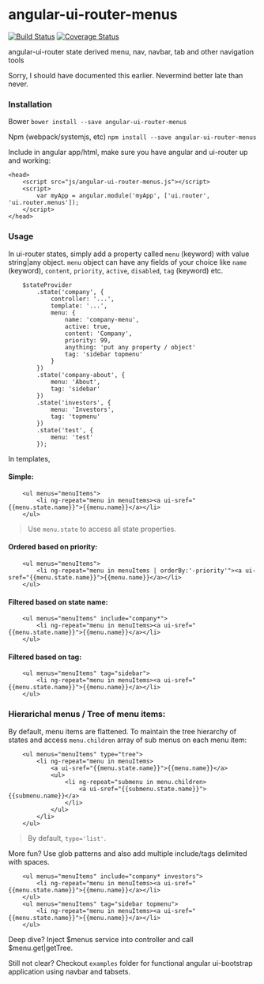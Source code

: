 # angular-ui-router-menus

[![Build Status](https://travis-ci.org/nitintutlani/angular-ui-router-menus.svg)](https://travis-ci.org/nitintutlani/angular-ui-router-menus)
[![Coverage Status](https://coveralls.io/repos/nitintutlani/angular-ui-router-menus/badge.png)](https://coveralls.io/r/nitintutlani/angular-ui-router-menus)

angular-ui-router state derived menu, nav, navbar, tab and other navigation tools

Sorry, I should have documented this earlier. Nevermind better late than never.

### Installation

 Bower
    `bower install --save angular-ui-router-menus`

 Npm (webpack/systemjs, etc)
    `npm install --save angular-ui-router-menus`

Include in angular app/html, make sure you have angular and ui-router up and working:
```
<head>
    <script src="js/angular-ui-router-menus.js"></script>
    <script>
        var myApp = angular.module('myApp', ['ui.router', 'ui.router.menus']);
    </script>
</head>
```

### Usage
In ui-router states, simply add a property called `menu` (keyword) with value string|any object. `menu` object can have any fields of your choice like `name` (keyword), `content`, `priority`, `active`, `disabled`, `tag` (keyword) etc.

```
    $stateProvider
        .state('company', {
            controller: '...',
            template: '...',
            menu: {
                name: 'company-menu',
                active: true,
                content: 'Company',
                priority: 99,
                anything: 'put any property / object'
                tag: 'sidebar topmenu'
            }
        })
        .state('company-about', {
            menu: 'About',
            tag: 'sidebar'
        })
        .state('investors', {
            menu: 'Investors',
            tag: 'topmenu'
        })
        .state('test', {
            menu: 'test'
        });
```

In templates,
#### Simple:
```
    <ul menus="menuItems">
        <li ng-repeat="menu in menuItems><a ui-sref="{{menu.state.name}}">{{menu.name}}</a></li>
    </ul>
```
> Use `menu.state` to access all state properties.

#### Ordered based on priority:
```
    <ul menus="menuItems">
        <li ng-repeat="menu in menuItems | orderBy:'-priority'"><a ui-sref="{{menu.state.name}}">{{menu.name}}</a></li>
    </ul>
```

#### Filtered based on state name:
```
    <ul menus="menuItems" include="company*">
        <li ng-repeat="menu in menuItems><a ui-sref="{{menu.state.name}}">{{menu.name}}</a></li>
    </ul>
```

#### Filtered based on tag:
```
    <ul menus="menuItems" tag="sidebar">
        <li ng-repeat="menu in menuItems><a ui-sref="{{menu.state.name}}">{{menu.name}}</a></li>
    </ul>
```

### Hierarichal menus / Tree of menu items:
By default, menu items are flattened. To maintain the tree hierarchy of states and access `menu.children` array of sub menus on each menu item:
```
    <ul menus="menuItems" type="tree">
        <li ng-repeat="menu in menuItems>
            <a ui-sref="{{menu.state.name}}">{{menu.name}}</a>
            <ul>
                <li ng-repeat="submenu in menu.children>
                    <a ui-sref="{{submenu.state.name}}">{{submenu.name}}</a>
                </li>
            </ul>
        </li>
    </ul>
```
> By default, `type='list'`.

More fun? Use glob patterns and also add multiple include/tags delimited with spaces.
```
    <ul menus="menuItems" include="company* investors">
        <li ng-repeat="menu in menuItems><a ui-sref="{{menu.state.name}}">{{menu.name}}</a></li>
    </ul>
    <ul menus="menuItems" tag="sidebar topmenu">
        <li ng-repeat="menu in menuItems><a ui-sref="{{menu.state.name}}">{{menu.name}}</a></li>
    </ul>
```

Deep dive? Inject $menus service into controller and call $menu.get|getTree.

Still not clear? Checkout `examples` folder for functional angular ui-bootstrap application using navbar and tabsets.
